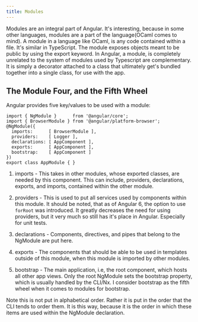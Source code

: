 ```yaml
---
title: Modules
---
```



Modules are an integral part of Angular. It's interesting, because in
some other languages, modules are a part of the language(OCaml comes to
mind). A module in a language like OCaml, is any code contained within a
file. It's similar in TypeScript. The module exposes objects meant to be
public by using the export keyword. In Angular, a module, is completely
unrelated to the system of modules used by Typescript are complementary.
It is simply a decorator attached to a class that ultimately get's
bundled together into a single class, for use with the app.

The Module Four, and the Fifth Wheel
------------------------------------

Angular provides five key/values to be used with a module:

    import { NgModule }      from '@angular/core';
    import { BrowserModule } from '@angular/platform-browser';
    @NgModule({
      imports:      [ BrowserModule ],
      providers:    [ Logger ],
      declarations: [ AppComponent ],
      exports:      [ AppComponent ],
      bootstrap:    [ AppComponent ]
    })
    export class AppModule { }

1.  imports - This takes in other modules, whose exported classes, are
    needed by this component. This can include, providers, declarations,
    exports, and imports, contained within the other module.

2.  providers - This is used to put all services used by components
    within this module. It should be noted, that as of Angular 6, the
    option to use `forRoot` was introduced. It greatly decreases the
    need for using providers, but it very much so still has it's place
    in Angular. Especially for unit tests.

3.  declarations - Components, directives, and pipes that belong to the
    NgModule are put here.

4.  exports - The components that should be able to be used in templates
    outside of this module, when this module is imported by other
    modules.

5.  bootstrap - The main application, i.e, the root component, which
    hosts all other app views. Only the root NgModule sets the bootstrap
    property, which is usually handled by the CLI/Nx. I consider
    bootstrap as the fifth wheel when it comes to modules for bootstrap.

Note this is not put in alphabetical order. Rather it is put in the
order that the CLI tends to order them. It is this way, because it is
the order in which these items are used within the NgModule declaration.
